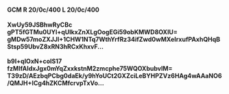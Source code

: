 #### GCM R 20/0c/400 L 20/0c/400
**XwUy59JSBhwRyCBc**<br/>**gPT5fGTMu0UYl+qUlkxZnXLgOogEGi59obKMWD8OXIU=**<br/>**gMDw57moZXJJI+1CHW1NTq7WthYrfRz34ifZwd0wMXeIrxufPAxhQHqBStsp59UbvZ8xRN3hRCxKhxvF...**<br/><br/>
**b9I+qIOxN+coIS17**<br/>**fzMlfAIdxJgx0mYqZxxkstnM2zmcphe75WQOXbubvlM=**<br/>**T39zD/AEzbqPCbg0daEk/y9hYoUCt2GXZciLeBYHPZVz6HAg4wAAaNO6/QMJH+ICg4hZKCMfcrvpTxVo...**